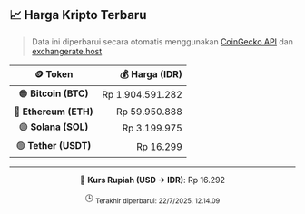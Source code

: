 

<!-- HARGA_KRIPTO -->
## 📈 Harga Kripto Terbaru

> Data ini diperbarui secara otomatis menggunakan [CoinGecko API](https://www.coingecko.com/) dan [exchangerate.host](https://exchangerate.host/)

<div align="center">

| 🪙 Token | 💰 Harga (IDR) |
|:------:|---------------:|
| 🟠 **Bitcoin (BTC)**   | Rp 1.904.591.282 |
| 🔵 **Ethereum (ETH)**  | Rp 59.950.888 |
| 🟣 **Solana (SOL)**    | Rp 3.199.975 |
| 🟢 **Tether (USDT)**   | Rp 16.299 |

---

💱 **Kurs Rupiah (USD → IDR)**: Rp 16.292

🕒 <sub>Terakhir diperbarui: 22/7/2025, 12.14.09</sub>

</div>
<!-- /HARGA_KRIPTO -->